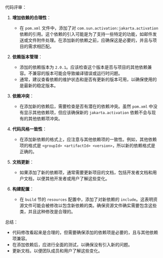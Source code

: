 代码评审：

1. **增加依赖的合理性**：
   - 在 `pom.xml` 文件中，添加了对 `com.sun.activation:jakarta.activation` 依赖的引用。这个依赖的引入可能是为了支持一些特定的功能，如邮件发送或文件附件处理。在添加新的依赖之前，应确保这是必要的，并且与项目的需求相匹配。

2. **依赖版本管理**：
   - 添加的依赖版本为 `2.0.1`。应该检查这个版本是否与项目的其他依赖兼容。不兼容的版本可能会导致编译错误或运行时问题。
   - 通常，建议查看依赖的维护状态和是否有更新的版本可用，以确保使用的是最新的稳定版本。

3. **依赖冲突**：
   - 在添加新的依赖后，需要检查是否有潜在的依赖冲突。虽然 `pom.xml` 中没有显示其他依赖项，但应该确保新的 `jakarta.activation` 依赖不会与现有的其他依赖项冲突。

4. **代码风格一致性**：
   - 在添加新依赖的格式上，应注意与其他依赖项的一致性。例如，其他依赖项的格式是 `<groupId> <artifactId> <version>`，所以新的依赖格式是正确的。

5. **文档更新**：
   - 如果添加了新的依赖项，通常需要更新项目的文档，包括开发者文档和用户文档，以便其他开发者或用户了解这些变化。

6. **构建配置**：
   - 在 `build` 节的 `resources` 配置中，添加了对新依赖的 `include`。这表明资源文件可能会被修改以包含新依赖的类。确保资源文件确实需要包含这些类，并且这种修改是合理的。

总结：
- 代码修改看起来是合理的，但需要确保添加的依赖项是必要的，且与其他依赖项兼容。
- 在添加依赖后，应进行全面的测试，以确保没有引入新的问题。
- 更新文档，以便团队成员和用户了解这些变化。